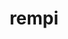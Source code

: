 ---
title: "rempi"
layout: cache
categories: [package, develop]
meta: {"compilers": ["gcc@11.4.0", "intel-oneapi-compilers@2025.1.0"], "num_specs": 37, "num_specs_by_stack": {"e4s": 12, "e4s-neoverse-v2": 12, "e4s-oneapi": 13, "root": 37}, "oss": ["ubuntu22.04"], "platforms": ["linux"], "stacks": ["e4s", "e4s-neoverse-v2", "e4s-oneapi", "root"], "targets": ["neoverse_v2", "x86_64_v3"], "versions": ["1.1.0"]}
spec_details: [{"compiler": "gcc@11.4.0", "hash": "2qeudiz64naeilz6ji2hqpmwesd7oq7x", "os": "ubuntu22.04", "platform": "linux", "size": "-", "stacks": ["e4s-neoverse-v2", "root"], "target": "neoverse_v2", "variants": ["build_system=autotools", "patches:=2296f83"], "versions": ["1.1.0"]}, {"compiler": "gcc@11.4.0", "hash": "3jntggvs7nknymzbjmhvtjltamqhfdcn", "os": "ubuntu22.04", "platform": "linux", "size": "-", "stacks": ["e4s", "root"], "target": "x86_64_v3", "variants": ["build_system=autotools", "patches:=2296f83"], "versions": ["1.1.0"]}, {"compiler": "gcc@11.4.0", "hash": "4mjpj6ooufrchnfiidho7hm4mhjiirdv", "os": "ubuntu22.04", "platform": "linux", "size": "-", "stacks": ["e4s-neoverse-v2", "root"], "target": "neoverse_v2", "variants": ["build_system=autotools", "patches:=2296f83"], "versions": ["1.1.0"]}, {"compiler": "gcc@11.4.0", "hash": "5gzvxs5y7u6knp73vupbiohlbotxbnev", "os": "ubuntu22.04", "platform": "linux", "size": "-", "stacks": ["e4s-neoverse-v2", "root"], "target": "neoverse_v2", "variants": ["build_system=autotools", "patches:=2296f83"], "versions": ["1.1.0"]}, {"compiler": "gcc@11.4.0", "hash": "6ji7bf6eliylhwgxod4zujngdshczrh5", "os": "ubuntu22.04", "platform": "linux", "size": "-", "stacks": ["e4s", "root"], "target": "x86_64_v3", "variants": ["build_system=autotools", "patches:=2296f83"], "versions": ["1.1.0"]}, {"compiler": "gcc@11.4.0", "hash": "6nnfjpyxqovlw5nbp4lbihaz3e3bjojr", "os": "ubuntu22.04", "platform": "linux", "size": "-", "stacks": ["e4s", "root"], "target": "x86_64_v3", "variants": ["build_system=autotools", "patches:=2296f83"], "versions": ["1.1.0"]}, {"compiler": "gcc@11.4.0", "hash": "7uxs7euio2fsswegyl4pjwddtuxjoeon", "os": "ubuntu22.04", "platform": "linux", "size": "-", "stacks": ["e4s", "root"], "target": "x86_64_v3", "variants": ["build_system=autotools", "patches:=2296f83"], "versions": ["1.1.0"]}, {"compiler": "intel-oneapi-compilers@2025.1.0", "hash": "abdedbxkse6gy5du4mx25com3twkcw7u", "os": "ubuntu22.04", "platform": "linux", "size": "-", "stacks": ["e4s-oneapi", "root"], "target": "x86_64_v3", "variants": ["build_system=autotools", "patches:=2296f83"], "versions": ["1.1.0"]}, {"compiler": "intel-oneapi-compilers@2025.1.0", "hash": "bdrcv3vwjyfdknsu5cbhqh5lcbbzvg7i", "os": "ubuntu22.04", "platform": "linux", "size": "-", "stacks": ["e4s-oneapi", "root"], "target": "x86_64_v3", "variants": ["build_system=autotools", "patches:=2296f83"], "versions": ["1.1.0"]}, {"compiler": "intel-oneapi-compilers@2025.1.0", "hash": "bgkaorherfrfc42x2y4deictzpcs5egi", "os": "ubuntu22.04", "platform": "linux", "size": "-", "stacks": ["e4s-oneapi", "root"], "target": "x86_64_v3", "variants": ["build_system=autotools", "patches:=2296f83"], "versions": ["1.1.0"]}, {"compiler": "intel-oneapi-compilers@2025.1.0", "hash": "cjlzeyclgnxce2ngdktm6fe74uxtrlsk", "os": "ubuntu22.04", "platform": "linux", "size": "-", "stacks": ["e4s-oneapi", "root"], "target": "x86_64_v3", "variants": ["build_system=autotools", "patches:=2296f83"], "versions": ["1.1.0"]}, {"compiler": "gcc@11.4.0", "hash": "dizetfrrskhja2f44n2szlgt44jxjqm3", "os": "ubuntu22.04", "platform": "linux", "size": "-", "stacks": ["e4s-neoverse-v2", "root"], "target": "neoverse_v2", "variants": ["build_system=autotools", "patches:=2296f83"], "versions": ["1.1.0"]}, {"compiler": "gcc@11.4.0", "hash": "e2ui5wpfoek6x47uuv43c5tq62gbdloc", "os": "ubuntu22.04", "platform": "linux", "size": "-", "stacks": ["e4s", "root"], "target": "x86_64_v3", "variants": ["build_system=autotools", "patches:=2296f83"], "versions": ["1.1.0"]}, {"compiler": "intel-oneapi-compilers@2025.1.0", "hash": "fler2xrn4dvqo5t2eyhv6vmwd7zorvcm", "os": "ubuntu22.04", "platform": "linux", "size": "-", "stacks": ["e4s-oneapi", "root"], "target": "x86_64_v3", "variants": ["build_system=autotools", "patches:=2296f83"], "versions": ["1.1.0"]}, {"compiler": "intel-oneapi-compilers@2025.1.0", "hash": "fock554cmbdzalg3ldztaswgpgnepdzf", "os": "ubuntu22.04", "platform": "linux", "size": "-", "stacks": ["e4s-oneapi", "root"], "target": "x86_64_v3", "variants": ["build_system=autotools", "patches:=2296f83"], "versions": ["1.1.0"]}, {"compiler": "intel-oneapi-compilers@2025.1.0", "hash": "frdsppigbp3t63l2dm4tk327einagwxr", "os": "ubuntu22.04", "platform": "linux", "size": "-", "stacks": ["e4s-oneapi", "root"], "target": "x86_64_v3", "variants": ["build_system=autotools", "patches:=2296f83"], "versions": ["1.1.0"]}, {"compiler": "gcc@11.4.0", "hash": "h5di3ijycmjj7cuunb65iy225ts4u2e5", "os": "ubuntu22.04", "platform": "linux", "size": "-", "stacks": ["e4s", "root"], "target": "x86_64_v3", "variants": ["build_system=autotools", "patches:=2296f83"], "versions": ["1.1.0"]}, {"compiler": "gcc@11.4.0", "hash": "hk7k2a57hlot6hol7sm7wqfjshtfjgh7", "os": "ubuntu22.04", "platform": "linux", "size": "-", "stacks": ["e4s", "root"], "target": "x86_64_v3", "variants": ["build_system=autotools", "patches:=2296f83"], "versions": ["1.1.0"]}, {"compiler": "gcc@11.4.0", "hash": "hlbipngmfhf4527yepecudt2sl5ei7lz", "os": "ubuntu22.04", "platform": "linux", "size": "-", "stacks": ["e4s-neoverse-v2", "root"], "target": "neoverse_v2", "variants": ["build_system=autotools", "patches:=2296f83"], "versions": ["1.1.0"]}, {"compiler": "intel-oneapi-compilers@2025.1.0", "hash": "hmahmabu7oyixwuzc2f6yhyngsbi526w", "os": "ubuntu22.04", "platform": "linux", "size": "-", "stacks": ["e4s-oneapi", "root"], "target": "x86_64_v3", "variants": ["build_system=autotools", "patches:=2296f83"], "versions": ["1.1.0"]}, {"compiler": "gcc@11.4.0", "hash": "j76c5vixuxit4zsimeykfetm233dr6lb", "os": "ubuntu22.04", "platform": "linux", "size": "-", "stacks": ["e4s-neoverse-v2", "root"], "target": "neoverse_v2", "variants": ["build_system=autotools", "patches:=2296f83"], "versions": ["1.1.0"]}, {"compiler": "gcc@11.4.0", "hash": "jpizvdr3r2ubxvvjysu5m5mfh6efmg7c", "os": "ubuntu22.04", "platform": "linux", "size": "-", "stacks": ["e4s", "root"], "target": "x86_64_v3", "variants": ["build_system=autotools", "patches:=2296f83"], "versions": ["1.1.0"]}, {"compiler": "gcc@11.4.0", "hash": "jxn2d2ljmlhiavnpq7kfwcbsh4jtggb3", "os": "ubuntu22.04", "platform": "linux", "size": "-", "stacks": ["e4s", "root"], "target": "x86_64_v3", "variants": ["build_system=autotools", "patches:=2296f83"], "versions": ["1.1.0"]}, {"compiler": "intel-oneapi-compilers@2025.1.0", "hash": "koqoepyucbhfdgcffzswx7gcspocxubi", "os": "ubuntu22.04", "platform": "linux", "size": "-", "stacks": ["e4s-oneapi", "root"], "target": "x86_64_v3", "variants": ["build_system=autotools", "patches:=2296f83"], "versions": ["1.1.0"]}, {"compiler": "gcc@11.4.0", "hash": "kpln3drbrv63b2ck3fhulplrkdpxr7c2", "os": "ubuntu22.04", "platform": "linux", "size": "-", "stacks": ["e4s-neoverse-v2", "root"], "target": "neoverse_v2", "variants": ["build_system=autotools", "patches:=2296f83"], "versions": ["1.1.0"]}, {"compiler": "gcc@11.4.0", "hash": "krgoomt3u545y2yxjzy2hkrwaqwcasbu", "os": "ubuntu22.04", "platform": "linux", "size": "-", "stacks": ["e4s", "root"], "target": "x86_64_v3", "variants": ["build_system=autotools", "patches:=2296f83"], "versions": ["1.1.0"]}, {"compiler": "gcc@11.4.0", "hash": "ksrvnjmvfi53ldryolbss5t6auloqpap", "os": "ubuntu22.04", "platform": "linux", "size": "-", "stacks": ["e4s-neoverse-v2", "root"], "target": "neoverse_v2", "variants": ["build_system=autotools", "patches:=2296f83"], "versions": ["1.1.0"]}, {"compiler": "gcc@11.4.0", "hash": "m4wyheuaxntyogvqr5konmr4iv675n2q", "os": "ubuntu22.04", "platform": "linux", "size": "-", "stacks": ["e4s-neoverse-v2", "root"], "target": "neoverse_v2", "variants": ["build_system=autotools", "patches:=2296f83"], "versions": ["1.1.0"]}, {"compiler": "intel-oneapi-compilers@2025.1.0", "hash": "mvy7jrewt3uzcveemj5bdv6gd5fjloc6", "os": "ubuntu22.04", "platform": "linux", "size": "-", "stacks": ["e4s-oneapi", "root"], "target": "x86_64_v3", "variants": ["build_system=autotools", "patches:=2296f83"], "versions": ["1.1.0"]}, {"compiler": "gcc@11.4.0", "hash": "ow3o2dhgif5qcwlcgtpd5yuwvedknb6s", "os": "ubuntu22.04", "platform": "linux", "size": "-", "stacks": ["e4s", "root"], "target": "x86_64_v3", "variants": ["build_system=autotools", "patches:=2296f83"], "versions": ["1.1.0"]}, {"compiler": "intel-oneapi-compilers@2025.1.0", "hash": "qxtlyeqozmogb3zs5zcro6duubzi72rq", "os": "ubuntu22.04", "platform": "linux", "size": "-", "stacks": ["e4s-oneapi", "root"], "target": "x86_64_v3", "variants": ["build_system=autotools", "patches:=2296f83"], "versions": ["1.1.0"]}, {"compiler": "intel-oneapi-compilers@2025.1.0", "hash": "rck3rbo53i7qf7dsxmcs2wn3ctqhqecp", "os": "ubuntu22.04", "platform": "linux", "size": "-", "stacks": ["e4s-oneapi", "root"], "target": "x86_64_v3", "variants": ["build_system=autotools", "patches:=2296f83"], "versions": ["1.1.0"]}, {"compiler": "intel-oneapi-compilers@2025.1.0", "hash": "rmgftukapw7k53v3xcgtglomylfxkvjk", "os": "ubuntu22.04", "platform": "linux", "size": "-", "stacks": ["e4s-oneapi", "root"], "target": "x86_64_v3", "variants": ["build_system=autotools", "patches:=2296f83"], "versions": ["1.1.0"]}, {"compiler": "gcc@11.4.0", "hash": "rpurtwaxik4orf64ffer7h4j23bxxkrj", "os": "ubuntu22.04", "platform": "linux", "size": "-", "stacks": ["e4s", "root"], "target": "x86_64_v3", "variants": ["build_system=autotools", "patches:=2296f83"], "versions": ["1.1.0"]}, {"compiler": "gcc@11.4.0", "hash": "snmn4jowf3lemvpxo57rljpogb2zwji2", "os": "ubuntu22.04", "platform": "linux", "size": "-", "stacks": ["e4s-neoverse-v2", "root"], "target": "neoverse_v2", "variants": ["build_system=autotools", "patches:=2296f83"], "versions": ["1.1.0"]}, {"compiler": "gcc@11.4.0", "hash": "wot22kjuydg4hqr2tvsieacc25csrbun", "os": "ubuntu22.04", "platform": "linux", "size": "-", "stacks": ["e4s-neoverse-v2", "root"], "target": "neoverse_v2", "variants": ["build_system=autotools", "patches:=2296f83"], "versions": ["1.1.0"]}, {"compiler": "gcc@11.4.0", "hash": "yswtxscusjpcdmpcskzr4kddr6xdqhgd", "os": "ubuntu22.04", "platform": "linux", "size": "-", "stacks": ["e4s-neoverse-v2", "root"], "target": "neoverse_v2", "variants": ["build_system=autotools", "patches:=2296f83"], "versions": ["1.1.0"]}]
---